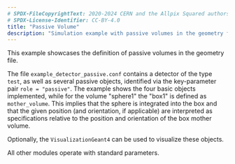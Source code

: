 ```yaml
---
# SPDX-FileCopyrightText: 2020-2024 CERN and the Allpix Squared authors
# SPDX-License-Identifier: CC-BY-4.0
title: "Passive Volume"
description: "Simulation example with passive volumes in the geometry file"
---
```


This example showcases the definition of passive volumes in the geometry file.

The file `example_detector_passive.conf` contains a detector of the type `test`, as well as several passive objects, identified via the key-parameter pair `role = "passive"`.
The example shows the four basic objects implemented, while for the volume "sphere1" the "box1" is defined as `mother_volume`.
This implies that the sphere is integrated into the box and that the given position (and orientation, if applicable) are interpreted as specifications relative to the position and orientation of the box mother volume.

Optionally, the `VisualizationGeant4` can be used to visualize these objects.

All other modules operate with standard parameters.
